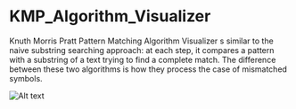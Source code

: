 # KMP_Algorithm_Visualizer
Knuth Morris Pratt Pattern Matching Algorithm Visualizer s similar to the naive substring searching approach: at each step, it compares a pattern with a substring of a text trying to find a complete match. The difference between these two algorithms is how they process the case of mismatched symbols. 

![Alt text](https://www.google.com/url?sa=i&url=https%3A%2F%2Fwww.linkedin.com%2Fpulse%2Fknuth-morris-pratt-kmp-algorithm-vifert-daniel&psig=AOvVaw13rsX5DWyxZ-PotFMN9bkm&ust=1725420481111000&source=images&cd=vfe&opi=89978449&ved=0CBQQjRxqFwoTCNibmrPqpYgDFQAAAAAdAAAAABAE)
